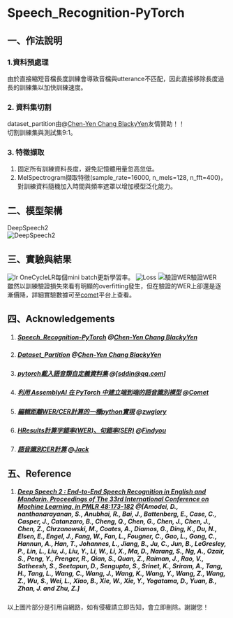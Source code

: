 # Speech_Recognition-PyTorch
## 一、作法說明
### 1.資料預處理
由於直接縮短音檔長度訓練會導致音檔與utterance不匹配，因此直接移除長度過長的訓練集以加快訓練速度。
### 2. 資料集切割
dataset_partition由@[Chen-Yen Chang BlackyYen](https://github.com/BlackyYen)友情贊助！！  
切割訓練集與測試集9:1。
### 3. 特徵擷取
1. 固定所有訓練資料長度，避免記憶體用量忽高忽低。
2. MelSpectrogram擷取特徵(sample_rate=16000, n_mels=128, n_fft=400)，對訓練資料隨機加入時間與頻率遮罩以增加模型泛化能力。
## 二、模型架構
DeepSpeech2  
![DeepSpeech2](https://github.com/BlackyYen/Speech_Recognition-PyTorch/blob/Jack/images/deepspeech2(1).png?raw=true)  
## 三、實驗與結果
![lr](https://github.com/BlackyYen/Speech_Recognition-PyTorch/blob/Jack/images/rnn7-rnndim1024-drop0.1/train_learning_rate.jpeg?raw=true)
OneCycleLR每個mini batch更新學習率。
![Loss](https://github.com/BlackyYen/Speech_Recognition-PyTorch/blob/Jack/images/rnn7-rnndim1024-drop0.1/loss.jpg?raw=true)
![驗證WER驗證WER](https://github.com/BlackyYen/Speech_Recognition-PyTorch/blob/Jack/images/rnn7-rnndim1024-drop0.1/wer.jpg?raw=true)  
雖然以訓練驗證損失來看有明顯的overfitting發生，但在驗證的WER上卻還是逐漸價降，詳細實驗數據可至[comet](https://www.comet.ml/jerryjack121/speech/8d7af6e924ba4bf08086b225506f33c2?experiment-tab=chart&showOutliers=true&smoothing=0&transformY=smoothing&viewId=0Az4gwmjBfiXAHGwodKdCQqBg&xAxis=epoch)平台上查看。
## 四、Acknowledgements
1. ##### [Speech_Recognition-PyTorch](https://github.com/BlackyYen/Speech_Recognition-PyTorch) @[Chen-Yen Chang BlackyYen](https://github.com/BlackyYen)
2. ##### [Dataset_Partition](https://github.com/BlackyYen/Dataset_Partition/blob/master/audio.py) @[Chen-Yen Chang BlackyYen](https://github.com/BlackyYen)
2. ##### [pytorch載入語音類自定義資料集](https://www.it145.com/9/56376.html) @[sddin@qq.com]
3. ##### [利用 AssemblyAI 在 PyTorch 中建立端到端的語音識別模型](https://cloud.tencent.com/developer/article/1645492) @[Comet](https://cloud.tencent.com/developer/user/781483)
4. ##### [編輯距離WER/CER計算的一種python實現](https://blog.csdn.net/baobao3456810/article/details/107381052) @[zwglory](https://blog.csdn.net/baobao3456810)
5. ##### [HResults計算字錯率(WER)、句錯率(SER)](https://www.cnblogs.com/findyou/p/10646312.html)  @[Findyou](https://home.cnblogs.com/u/findyou/)
6. ##### [語音識別CER計算](https://zhuanlan.zhihu.com/p/114414797) @[Jack](https://www.zhihu.com/people/honher)
## 五、Reference
1. ##### [Deep Speech 2 : End-to-End Speech Recognition in English and Mandarin. Proceedings of The 33rd International Conference on Machine Learning, in PMLR 48:173-182](http://proceedings.mlr.press/v48/amodei16) @[Amodei, D., nanthanarayanan, S., Anubhai, R., Bai, J., Battenberg, E., Case, C., Casper, J., Catanzaro, B., Cheng, Q., Chen, G., Chen, J., Chen, J., Chen, Z., Chrzanowski, M., Coates, A., Diamos, G., Ding, K., Du, N., Elsen, E., Engel, J., Fang, W., Fan, L., Fougner, C., Gao, L., Gong, C., Hannun, A., Han, T., Johannes, L., Jiang, B., Ju, C., Jun, B., LeGresley, P., Lin, L., Liu, J., Liu, Y., Li, W., Li, X., Ma, D., Narang, S., Ng, A., Ozair, S., Peng, Y., Prenger, R., Qian, S., Quan, Z., Raiman, J., Rao, V., Satheesh, S., Seetapun, D., Sengupta, S., Srinet, K., Sriram, A., Tang, H., Tang, L., Wang, C., Wang, J., Wang, K., Wang, Y., Wang, Z., Wang, Z., Wu, S., Wei, L., Xiao, B., Xie, W., Xie, Y., Yogatama, D., Yuan, B., Zhan, J. and Zhu, Z.]

以上圖片部分是引用自網路，如有侵權請立即告知，會立即刪除。謝謝您！